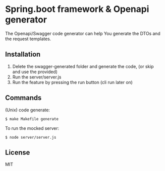 # Spring.boot framework & Openapi generator

The Openapi/Swagger code generator can help You generate the DTOs and the request templates.

## Installation

1. Delete the swagger-generated folder and generate the code, (or skip and use the provided)
2. Run the server/server.js
3. Run the feature by pressing the run button (cli run later on)

## Commands

(Unix) code generate:

```
$ make Makefile generate
```

To run the mocked server:

```
$ node server/server.js
```

## License
MIT
